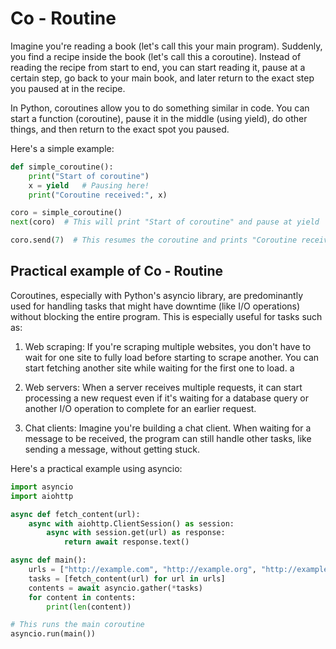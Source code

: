 # Co - Routine
Imagine you're reading a book (let's call this your main program). Suddenly, you find a recipe inside the book (let's call this a coroutine). Instead of reading the recipe from start to end, you can start reading it, pause at a certain step, go back to your main book, and later return to the exact step you paused at in the recipe.

In Python, coroutines allow you to do something similar in code. You can start a function (coroutine), pause it in the middle (using yield), do other things, and then return to the exact spot you paused.

Here's a simple example:

```python
def simple_coroutine():
    print("Start of coroutine")
    x = yield   # Pausing here!
    print("Coroutine received:", x)

coro = simple_coroutine()
next(coro)  # This will print "Start of coroutine" and pause at yield

coro.send(7)  # This resumes the coroutine and prints "Coroutine received: 7"
```

## Practical example of Co - Routine
Coroutines, especially with Python's asyncio library, are predominantly used for handling tasks that might have downtime (like I/O operations) without blocking the entire program. This is especially useful for tasks such as:

1. Web scraping: If you're scraping multiple websites, you don't have to wait for one site to fully load before starting to scrape another. You can start fetching another site while waiting for the first one to load.
a
2. Web servers: When a server receives multiple requests, it can start processing a new request even if it's waiting for a database query or another I/O operation to complete for an earlier request.

3. Chat clients: Imagine you're building a chat client. When waiting for a message to be received, the program can still handle other tasks, like sending a message, without getting stuck.

Here's a practical example using asyncio:

```python
import asyncio
import aiohttp

async def fetch_content(url):
    async with aiohttp.ClientSession() as session:
        async with session.get(url) as response:
            return await response.text()

async def main():
    urls = ["http://example.com", "http://example.org", "http://example.net"]
    tasks = [fetch_content(url) for url in urls]
    contents = await asyncio.gather(*tasks)
    for content in contents:
        print(len(content))

# This runs the main coroutine
asyncio.run(main())
```